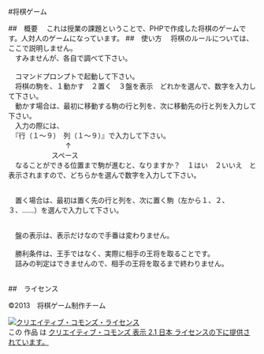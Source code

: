 ﻿#将棋ゲーム

##　概要
　これは授業の課題ということで、PHPで作成した将棋のゲームです。人対人のゲームになっています。
##　使い方
　将棋のルールについては、ここで説明しません。<br/>
　すみませんが、各自で調べて下さい。<br/><br/>
　コマンドプロンプトで起動して下さい。<br/>
　将棋の駒を、１動かす　２置く　３盤を表示　どれかを選んで、数字を入力して下さい。<br/>
　動かす場合は、最初に移動する駒の行と列を、次に移動先の行と列を入力して下さい。<br/>
　入力の際には、<br/>
　『行（１～９）　列（１～９）』で入力して下さい。<br/>
　　　　　　　　 ↑<br/>
　　　　　　 スペース<br/>
　なることができる位置まで駒が進むと、なりますか？　１はい　２いいえ　と表示されますので、どちらかを選んで数字を入力して下さい。<br/><br/>

　置く場合は、最初は置く先の行と列を、次に置く駒（左から１、２、３、……）を選んで入力して下さい。<br/><br/>

　盤の表示は、表示だけなので手番は変わりません。<br/><br/>
　勝利条件は、王手ではなく、実際に相手の王将を取ることです。<br/>
　詰みの判定はできませんので、相手の王将を取るまで終わりません。<br/><br/>

##　ライセンス

©2013　将棋ゲーム制作チーム　

<a rel="license" href="http://creativecommons.org/licenses/by/2.1/jp/"><img alt="クリエイティブ・コモンズ・ライセンス" style="border-width:0" src="http://i.creativecommons.org/l/by/2.1/jp/88x31.png" /></a><br />この 作品 は <a rel="license" href="http://creativecommons.org/licenses/by/2.1/jp/">クリエイティブ・コモンズ 表示 2.1 日本 ライセンスの下に提供されています。</a>
